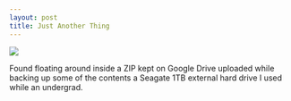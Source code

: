 ```yaml
---
layout: post
title: Just Another Thing
---
```


<img src="http://i.imgur.com/jfbT31c.jpg" style="width: auto !important"/>

Found floating around inside a ZIP kept on Google Drive uploaded while backing up some of the contents a Seagate 1TB external hard drive I used while an undergrad.

